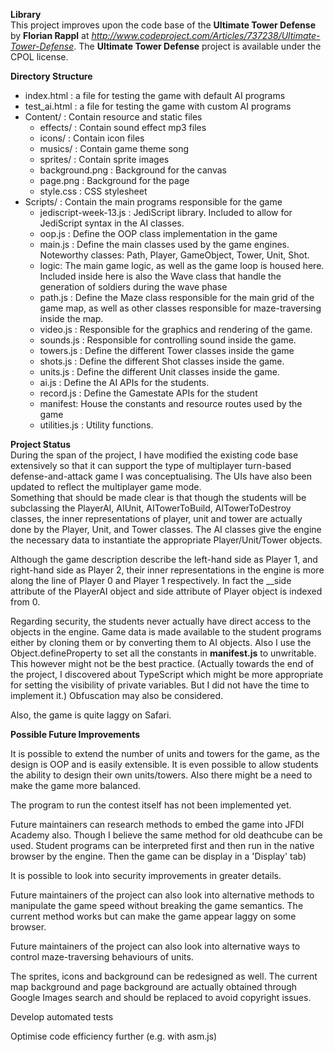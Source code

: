 __Library__  
This project improves upon the code base of the __Ultimate Tower Defense__ by __Florian Rappl__ at _http://www.codeproject.com/Articles/737238/Ultimate-Tower-Defense_. The __Ultimate Tower Defense__ project is available under the CPOL license.

__Directory Structure__  

* index.html : a file for testing the game with default AI programs
* test_ai.html : a file for testing the game with custom AI programs
* Content/ : Contain resource and static files
	* effects/ :  Contain sound effect mp3 files
	* icons/ : Contain icon files
	* musics/ : Contain game theme song
	* sprites/ : Contain sprite images
	* background.png : Background for the canvas
	* page.png : Background for the page
	* style.css : CSS stylesheet
* Scripts/ : Contain the main programs responsible for the game
	* jediscript-week-13.js : JediScript library. Included to allow for JediScript syntax in the AI classes.
	*  oop.js : Define the OOP class implementation in the game
	*  main.js : Define the main classes used by the game engines. Noteworthy classes: Path, Player, GameObject, Tower, Unit, Shot.
	*  logic: The main game logic, as well as the game loop is housed here. Included inside here is also the Wave class that handle the generation of soldiers during the wave phase
	*  path.js : Define the Maze class responsible for the main grid of the game map, as well as other classes responsible for maze-traversing inside the map.
	*  video.js : Responsible for the graphics and rendering of the game.
	*  sounds.js : Responsible for controlling sound inside the game.
	*  towers.js : Define the different Tower classes inside the game
	*  shots.js : Define the different Shot classes inside the game.
	*  units.js : Define the different Unit classes inside the game.
	*  ai.js : Define the AI APIs for the students.
	*  record.js : Define the Gamestate APIs for the student
	*  manifest: House the constants and resource routes used by the game
	*  utilities.js : Utility functions.

__Project Status__  
During the span of the project, I have modified the existing code base extensively so that it can support the type of multiplayer turn-based defense-and-attack game I was conceptualising. The UIs have also been updated to reflect the multiplayer game mode.  
Something that should be made clear is that though the students will be subclassing the PlayerAI, AIUnit, AITowerToBuild, AITowerToDestroy classes, the inner representations of player, unit and tower are actually done by the Player, Unit, and Tower classes. The AI classes give the engine the necessary data to instantiate the appropriate Player/Unit/Tower objects.  

Although the game description describe the left-hand side as Player 1, and right-hand side as Player 2, their inner representations in the engine is more along the line of Player 0 and Player 1 respectively. In fact the __side attribute of the PlayerAI object and side attribute of Player object is indexed from 0.

Regarding security, the students never actually have direct access to the objects in the engine. Game data is made available to the student programs either by cloning them or by converting them to AI objects. Also I use the Object.defineProperty to set all the constants in __manifest.js__ to unwritable. This however might not be the best practice. (Actually towards the end of the project, I discovered about TypeScript which might be more appropriate for setting the visibility of private variables. But I did not have the time to implement it.) Obfuscation may also be considered.  

Also, the game is quite laggy on Safari.


__Possible Future Improvements__  

It is possible to extend the number of units and towers for the game, as the design is OOP and is easily extensible. It is even possible to allow students the ability to design their own units/towers.  Also there might be a need to make the game more balanced.   

The program to run the contest itself has not been implemented yet. 

Future maintainers can research methods to embed the game into JFDI Academy also. Though I believe the same method for old deathcube can be used. Student programs can be interpreted first and then run in the native browser by the engine. Then the game can be display in a 'Display' tab)
 
It is possible to look into security improvements in greater details.

Future maintainers of the project can also look into alternative methods to manipulate the game speed without breaking the game semantics. The current method works but can make the game appear laggy on some browser.

Future maintainers of the project can also look into alternative ways to control maze-traversing behaviours of units.

The sprites, icons and background can be redesigned as well. The current map background and page background are actually obtained through Google Images search and should be replaced to avoid copyright issues.

Develop automated tests

Optimise code efficiency further (e.g. with asm.js)